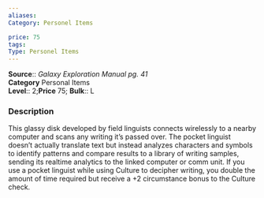 ```yaml
---
aliases: 
Category: Personel Items

price: 75
tags: 
Type: Personel Items
---
```

**Source**:: _Galaxy Exploration Manual pg. 41_  
**Category** Personal Items  
**Level**:: 2;**Price** 75; **Bulk**:: L

### Description

This glassy disk developed by field linguists connects wirelessly to a nearby computer and scans any writing it’s passed over. The pocket linguist doesn’t actually translate text but instead analyzes characters and symbols to identify patterns and compare results to a library of writing samples, sending its realtime analytics to the linked computer or comm unit. If you use a pocket linguist while using Culture to decipher writing, you double the amount of time required but receive a +2 circumstance bonus to the Culture check.
